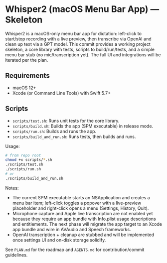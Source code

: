 # Whisper2 (macOS Menu Bar App) — Skeleton

Whisper2 is a macOS-only menu bar app for dictation: left-click to start/stop recording with a live preview, then transcribe via OpenAI and clean up text via a GPT model. This commit provides a working project skeleton, a core library with tests, scripts to build/run/tests, and a simple menu bar stub (no mic/transcription yet). The full UI and integrations will be iterated per the plan.

## Requirements
- macOS 12+
- Xcode (or Command Line Tools) with Swift 5.7+

## Scripts
- `scripts/test.sh`: Runs unit tests for the core library.
- `scripts/build.sh`: Builds the app (SPM executable) in release mode.
- `scripts/run.sh`: Builds and runs the app.
- `scripts/build_and_run.sh`: Runs tests, then builds and runs.

Usage:

```bash
# from repo root
chmod +x scripts/*.sh
./scripts/test.sh
./scripts/run.sh
# or
./scripts/build_and_run.sh
```

Notes:
- The current SPM executable starts an NSApplication and creates a menu bar item; left-click toggles a popover with a live-preview placeholder and right-click opens a menu (Settings, History, Quit).
- Microphone capture and Apple live transcription are not enabled yet because they require an app bundle with Info.plist usage descriptions and entitlements. The next phase will migrate the app target to an Xcode app bundle and wire in AVAudio and Speech frameworks.
- OpenAI transcription + cleanup are stubbed and will be implemented once settings UI and on-disk storage solidify.

See `PLAN.md` for the roadmap and `AGENTS.md` for contribution/commit guidelines.
